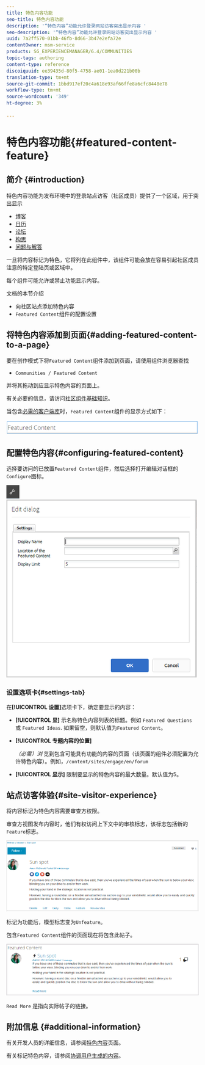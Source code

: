 ```yaml
---
title: 特色内容功能
seo-title: 特色内容功能
description: '“特色内容”功能允许登录网站访客突出显示内容 '
seo-description: '“特色内容”功能允许登录网站访客突出显示内容 '
uuid: 7a2ff570-01bb-46fb-8d66-3b47e2efa72e
contentOwner: msm-service
products: SG_EXPERIENCEMANAGER/6.4/COMMUNITIES
topic-tags: authoring
content-type: reference
discoiquuid: ee39435d-80f5-4758-ae01-1ea0d221b00b
translation-type: tm+mt
source-git-commit: 1bbd917ef20c4a618e93af66ffe8a6cfc8448e78
workflow-type: tm+mt
source-wordcount: '349'
ht-degree: 3%

---
```



# 特色内容功能{#featured-content-feature}

## 简介 {#introduction}

特色内容功能为发布环境中的登录站点访客（社区成员）提供了一个区域，用于突出显示

* [博客](blog-feature.md)
* [日历](calendar.md)
* [论坛](forum.md)
* [构思](ideation-feature.md)
* [问题与解答](working-with-qna.md)

一旦将内容标记为特色，它将列在此组件中，该组件可能会放在容易引起社区成员注意的特定登陆页或区域中。

每个组件可能允许或禁止功能显示内容。

文档的本节介绍

* 向社区站点添加特色内容
* `Featured Content`组件的配置设置

## 将特色内容添加到页面{#adding-featured-content-to-a-page}

要在创作模式下将`Featured Content`组件添加到页面，请使用组件浏览器查找

* `Communities / Featured Content`

并将其拖动到应显示特色内容的页面上。

有关必要的信息，请访问[社区组件基础知识](basics.md)。

当包含[必需的客户端库](essentials-featured.md#essentials-for-client-side)时，`Featured Content`组件的显示方式如下：

![chlimage_1-13](assets/chlimage_1-13.png)

## 配置特色内容{#configuring-featured-content}

选择要访问的已放置`Featured Content`组件，然后选择打开编辑对话框的`Configure`图标。

![chlimage_1-14](assets/chlimage_1-14.png) ![chlimage_1-15](assets/chlimage_1-15.png)

### 设置选项卡{#settings-tab}

在&#x200B;**[!UICONTROL 设置]**&#x200B;选项卡下，确定要显示的内容：

* **[!UICONTROL 显]**
示名称特色内容列表的标题。例如 
`Featured Questions` 或 `Featured Ideas`. 如果留空，则默认值为`Featured Content`。

* **[!UICONTROL 专题内容的位置]**

   *（必需）浏* 览到包含可能具有功能的内容的页面（该页面的组件必须配置为允许特色内容）。例如，`/content/sites/engage/en/forum`

* **[!UICONTROL 显示]**
限制要显示的特色内容的最大数量。默认值为5。

## 站点访客体验{#site-visitor-experience}

将内容标记为特色内容需要审查方权限。

审查方视图发布内容时，他们有权访问上下文中的审核标志，该标志包括新的`Feature`标志。

![chlimage_1-16](assets/chlimage_1-16.png)

标记为功能后，模型标志变为`Unfeature`。

包含`Featured Content`组件的页面现在将包含此帖子。

![chlimage_1-17](assets/chlimage_1-17.png)

`Read More` 是指向实际帖子的链接。

## 附加信息 {#additional-information}

有关开发人员的详细信息，请参阅[特色内容](essentials-featured.md)页面。

有关标记特色内容，请参阅[协调用户生成的内容](moderate-ugc.md)。
